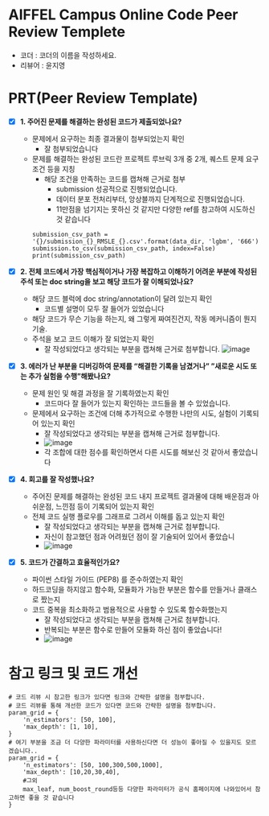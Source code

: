 # AIFFEL Campus Online Code Peer Review Templete
- 코더 : 코더의 이름을 작성하세요.
- 리뷰어 : 윤지영


# PRT(Peer Review Template)
- [x]  **1. 주어진 문제를 해결하는 완성된 코드가 제출되었나요?**
    - 문제에서 요구하는 최종 결과물이 첨부되었는지 확인
        - 잘 첨부되었습니다
    - 문제를 해결하는 완성된 코드란 프로젝트 루브릭 3개 중 2개, 
    퀘스트 문제 요구조건 등을 지칭
        - 해당 조건을 만족하는 코드를 캡쳐해 근거로 첨부
          - submission 성공적으로 진행되었습니다.
          - 데이터 분포 전처리부터, 앙상블까지 단계적으로 진행되었습니다.
          - 11만점을 넘기지는 못하신 것 같지만 다양한 ref를 참고하여 시도하신 것 같습니다
        ```
        submission_csv_path = '{}/submission_{}_RMSLE_{}.csv'.format(data_dir, 'lgbm', '666')
        submission.to_csv(submission_csv_path, index=False)
        print(submission_csv_path)    
        ```
    
- [x]  **2. 전체 코드에서 가장 핵심적이거나 가장 복잡하고 이해하기 어려운 부분에 작성된 
주석 또는 doc string을 보고 해당 코드가 잘 이해되었나요?**
    - 해당 코드 블럭에 doc string/annotation이 달려 있는지 확인
      - 코드별 설명이 모두 잘 들어가 있었습니다
    - 해당 코드가 무슨 기능을 하는지, 왜 그렇게 짜여진건지, 작동 메커니즘이 뭔지 기술.
    - 주석을 보고 코드 이해가 잘 되었는지 확인
        - 잘 작성되었다고 생각되는 부분을 캡쳐해 근거로 첨부합니다.
          ![image](https://github.com/Taewook0312/quest/assets/64887559/5bde7c9f-7ffb-4cfb-ab03-c82b44c1d5cf)

        
- [x]  **3. 에러가 난 부분을 디버깅하여 문제를 “해결한 기록을 남겼거나” 
”새로운 시도 또는 추가 실험을 수행”해봤나요?**
    - 문제 원인 및 해결 과정을 잘 기록하였는지 확인
       - 코드마다 잘 들어가 있는지 확인하는 코드들을 볼 수 있었습니다.
    - 문제에서 요구하는 조건에 더해 추가적으로 수행한 나만의 시도, 
    실험이 기록되어 있는지 확인
        - 잘 작성되었다고 생각되는 부분을 캡쳐해 근거로 첨부합니다.
        - ![image](https://github.com/Taewook0312/quest/assets/64887559/f3ca28ea-8057-4031-8487-0f059bdfc3f1)
        - 각 조합에 대한 점수를 확인하면서 다른 시도를 해보신 것 같아서 좋았습니다

        
- [x]  **4. 회고를 잘 작성했나요?**
    - 주어진 문제를 해결하는 완성된 코드 내지 프로젝트 결과물에 대해
    배운점과 아쉬운점, 느낀점 등이 기록되어 있는지 확인
    - 전체 코드 실행 플로우를 그래프로 그려서 이해를 돕고 있는지 확인
        - 잘 작성되었다고 생각되는 부분을 캡쳐해 근거로 첨부합니다.
        - 자신이 참고했던 점과 어려웠던 점이 잘 기술되어 있어서 좋았습니
        - ![image](https://github.com/Taewook0312/quest/assets/64887559/a85ea781-9605-465c-b5a6-c6490563d8ef)

- [x]  **5. 코드가 간결하고 효율적인가요?**
    - 파이썬 스타일 가이드 (PEP8) 를 준수하였는지 확인
    - 하드코딩을 하지않고 함수화, 모듈화가 가능한 부분은 함수를 만들거나 클래스로 짰는지
    - 코드 중복을 최소화하고 범용적으로 사용할 수 있도록 함수화했는지
        - 잘 작성되었다고 생각되는 부분을 캡쳐해 근거로 첨부합니다.
        - 반복되는 부분은 함수로 만들어 모듈화 하신 점이 좋았습니다!
        - ![image](https://github.com/Taewook0312/quest/assets/64887559/99508fb9-51f9-4652-a392-9a2c797a0f6a)



# 참고 링크 및 코드 개선
```
# 코드 리뷰 시 참고한 링크가 있다면 링크와 간략한 설명을 첨부합니다.
# 코드 리뷰를 통해 개선한 코드가 있다면 코드와 간략한 설명을 첨부합니다.
param_grid = {
    'n_estimators': [50, 100],
    'max_depth': [1, 10],
}
# 여기 부분을 조금 더 다양한 파라미터를 사용하신다면 더 성능이 좋아질 수 있을지도 모르겠습니다..
param_grid = {
    'n_estimators': [50, 100,300,500,1000],
    'max_depth': [10,20,30,40],
    #그외
    max_leaf, num_boost_round등등 다양한 파라미터가 공식 홈페이지에 나와있어서 참고하면 좋을 것 같습니다
}
```
